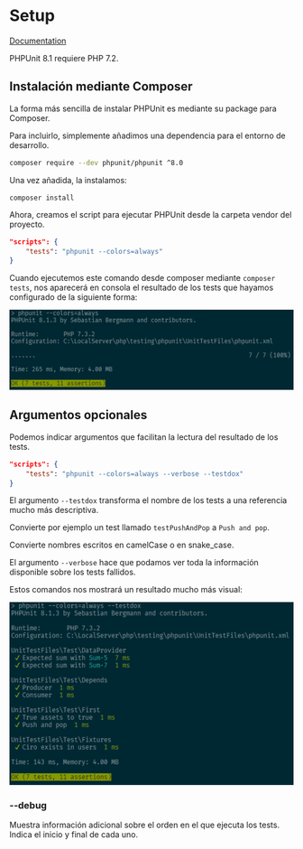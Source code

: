 # Setup

[Documentation](<https://phpunit.readthedocs.io/en/8.1/installation.html>)

PHPUnit 8.1 requiere PHP 7.2.

## Instalación mediante Composer

La forma más sencilla de instalar PHPUnit es mediante su package para Composer.

Para incluirlo, simplemente añadimos una dependencia para el entorno de desarrollo.

```bash
composer require --dev phpunit/phpunit ^8.0
```

Una vez añadida, la instalamos:

```
composer install
```

Ahora, creamos el script para ejecutar PHPUnit desde la carpeta vendor del proyecto.

```json
"scripts": {
	"tests": "phpunit --colors=always"
}
```

Cuando ejecutemos este comando desde composer mediante `composer tests`, nos aparecerá en consola el resultado de los tests que hayamos configurado de la siguiente forma:

![Tests](img/tests.png)

## Argumentos opcionales

Podemos indicar argumentos que facilitan la lectura del resultado de los tests.

```json
"scripts": {
	"tests": "phpunit --colors=always --verbose --testdox"
}
```
El argumento `--testdox` transforma el nombre de los tests a una referencia mucho más descriptiva.

Convierte por ejemplo un test llamado `testPushAndPop` a `Push and pop`.

Convierte nombres escritos en camelCase o en snake_case.



El argumento `--verbose` hace que podamos ver toda la información disponible sobre los tests fallidos.

Estos comandos nos mostrará un resultado mucho más visual:

![Tests](img/tests-con-dox.png)

### --debug

Muestra información adicional sobre el orden en el que ejecuta los tests. Indica el inicio y final de cada uno.